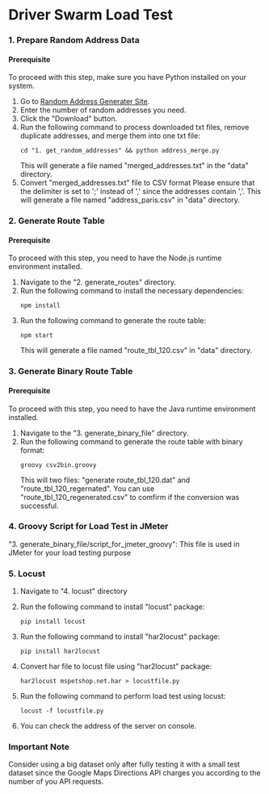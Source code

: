 # Driver Swarm Load Test

### 1. Prepare Random Address Data

#### Prerequisite

To proceed with this step, make sure you have Python installed on your system.

1. Go to [Random Address Generater Site](https://codebeautify.org/random-street-address).
2. Enter the number of random addresses you need.
3. Click the "Download" button.
4. Run the following command to process downloaded txt files, remove duplicate addresses, and merge them into one txt file:
    ```
    cd "1. get_random_addresses" && python address_merge.py
    ```
    This will generate a file named "merged_addresses.txt" in the "data" directory.
5. Convert "merged_addresses.txt" file to CSV format 
    Please ensure that the delimiter is set to ';' instead of ',' since the addresses contain ','.
    This will generate a file named "address_paris.csv" in "data" directory.

### 2. Generate Route Table

#### Prerequisite

To proceed with this step, you need to have the Node.js runtime environment installed.

1. Navigate to the "2. generate_routes" directory.
2. Run the following command to install the necessary dependencies:
    ```
    npm install
    ```
3. Run the following command to generate the route table:
    ```
    npm start
    ```
   This will generate a file named "route_tbl_120.csv" in "data" directory.

### 3. Generate Binary Route Table 

#### Prerequisite

To proceed with this step, you need to have the Java runtime environment installed.

1. Navigate to the "3. generate_binary_file" directory.
2. Run the following command to generate the route table with binary format:
    ```
    groovy csv2bin.groovy
    ```
    This will two files: "generate route_tbl_120.dat" and "route_tbl_120_regernated".
    You can use "route_tbl_120_regenerated.csv" to comfirm if the conversion was successful.

### 4. Groovy Script for Load Test in JMeter

"3. generate_binary_file/script_for_jmeter_groovy":
This file is used in JMeter for your load testing purpose

### 5. Locust
1. Navigate to "4. locust" directory

2. Run the following command to install "locust" package:
    ```
    pip install locust
    ```
3. Run the following command to install "har2locust" package:
    ```
    pip install har2locust
    ```
4. Convert har file to locust file using "har2locust" package:
    ```
    har2locust mspetshop.net.har > locustfile.py
    ```
5. Run the following command to perform load test using locust:
    ```
    locust -f locustfile.py
    ```
6. You can check the address of the server on console.

### Important Note

Consider using a big dataset only after fully testing it with a small test dataset since the Google Maps Directions API charges you according to the number of you API requests.